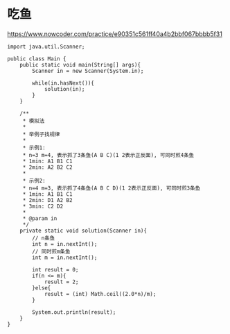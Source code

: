 # 吃鱼
https://www.nowcoder.com/practice/e90351c561ff40a4b2bbf067bbbb5f31

    import java.util.Scanner;
    
    public class Main {
        public static void main(String[] args){
            Scanner in = new Scanner(System.in);
    
            while(in.hasNext()){
                solution(in);
            }
        }
    
        /**
         * 模拟法
         * 
         * 举例子找规律
         * 
         * 示例1:
         * n=3 m=4, 表示抓了3条鱼(A B C)(1 2表示正反面), 可同时煎4条鱼
         * 1min: A1 B1 C1
         * 2min: A2 B2 C2
         * 
         * 示例2:
         * n=4 m=3, 表示抓了4条鱼(A B C D)(1 2表示正反面), 可同时煎3条鱼
         * 1min: A1 B1 C1
         * 2min: D1 A2 B2
         * 3min: C2 D2
         * 
         * @param in
         */
        private static void solution(Scanner in){
            // n条鱼
            int n = in.nextInt();
            // 同时煎m条鱼
            int m = in.nextInt();
    
            int result = 0;
            if(n <= m){
                result = 2;
            }else{
                result = (int) Math.ceil((2.0*n)/m);
            }
    
            System.out.println(result);
        }
    }
    


